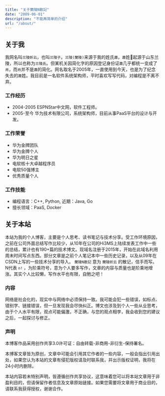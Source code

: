 ```yaml
---
title: "关于蘭陵N散記"
date: "2009-06-01"
description: "不能再简单的介绍"
url: "/about/"
---
```


## 关于我

我网名叫`兰陵昕云`，也叫`兰陵子`。`兰陵(蘭陵)`来源于我的姓氏`蕭`，`蕭`姓起源于山东兰陵，所以也称为`兰陵氏`。但某机关因简化字的原因登记身份证`蕭`几乎都统一变成了`肖`，而`肖`并不是`蕭`的简化。网名取名于2005年，一直使用到今天，也是为了纪念失去的`蕭`姓。我目前是一名软件系统架构师，平时喜欢写写代码，对编程是不离不弃。

### 工作经历

 * 2004-2005 ESPNStar中文网，软件工程师。
 * 2005-至今 华为技术有限公司，系统架构师，目前从事PaaS平台的设计与开发。

### 工作荣誉

 * 华为金牌团队
 * 华为金牌个人
 * 华为明日之星
 * 电软核十大卓越程序员
 * 电软50强博主
 * 优秀质量个人

### 工作技能

 * 编程语言：C++, Python, 近期：Java, Go
 * 擅长领域：PaaS, Docker
 
## 关于本站

 本站为我的个人博客，主要是个人思考、读书笔记与技术分享。受工作环境原因，之前在公司外面总结写作比较少，从10年在公司的Hi3MS上陆续发表工作中一些的总结，累计也有190+篇的技术博文。现域名注册于2015年，开始在此域名利用周未时间写点东西。部分文章是之前个人笔记本中一些历史记录，以及从09年在CSDN上写的一些技术分享的导入。 `蘭陵N散記` 意为 `蘭陵昕云` 的散记，信手而写。N代表 `n!` ，为阶乘符号，意为个人要多写作，文章的内容与质量也是阶乘地增涨。其实个人比较懒，写作水平也有限，自勉之吧！

### 内容

网络是社会化的，现实中与网络中必须保持一致。我可能会犯一些错误，如标点、错别字、链接错误，但一旦发现我会尽快纠正。博文也涉及到个人一些从业思考，由于个人水平有限，观点可能偏激，不正确，与您的观点相孛，我会收到您的建议之后，一起探讨与修正。

### 声明

本博客作品采用创作共享3.0许可证：自由转载-非商用-非衍生-保持署名。

本博客文章皆为原创，文章中可能会引用其它作者的一些内容，一般会指出引用出处，如果您认为本站的文章有侵犯版权请及时联系我，并出示版权证明，我将在24小时内删除。

本站内容若未特别声明，皆遵循创作共享协议，这意味着您可以将本站文章用于非盈利目的，但请保留作者信息及文章原始链接。如果您需要将文章用于商业目的，请联系我获得授权，谢谢合作。


